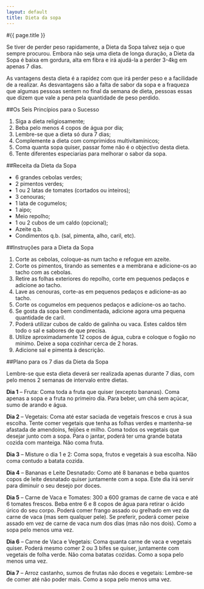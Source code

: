 ```yaml
---
layout: default
title: Dieta da sopa
---
```


#{{ page.title }}

Se tiver de perder peso rapidamente, a Dieta da Sopa talvez seja o que sempre procurou.
Embora não seja uma dieta de longa duração, a Dieta da Sopa é baixa em gordura, alta em fibra e irá ajudá-la a perder 3-4kg em apenas 7 dias.

As vantagens desta dieta é a rapidez com que irá perder peso e a facilidade de a realizar.
As desvantagens são a falta de sabor da sopa e a fraqueza que algumas pessoas sentem no final da semana de dieta, pessoas essas que dizem que vale a pena pela quantidade de peso perdido.

##Os Seis Princípios para o Sucesso

1. Siga a dieta religiosamente;
2. Beba pelo menos 4 copos de água por dia;
3. Lembre-se que a dieta só dura 7 dias;
4. Complemente a dieta com comprimidos multivitamínicos;
5. Coma quanta sopa quiser, passar fome não é o objectivo desta dieta.
6. Tente diferentes especiarias para melhorar o sabor da sopa.

##Receita da Dieta da Sopa

* 6 grandes cebolas verdes;
* 2 pimentos verdes;
* 1 ou 2 latas de tomates (cortados ou inteiros);
* 3 cenouras;
* 1 lata de cogumelos;
* 1 aipo;
* Meio repolho;
* 1 ou 2 cubos de um caldo (opcional);
* Azeite q.b.
* Condimentos q.b. (sal, pimenta, alho, caril, etc).

##Instruções para a Dieta da Sopa

1. Corte as cebolas, coloque-as num tacho e refogue em azeite.
2. Corte os pimentos, tirando as sementes e a membrana e adicione-os ao tacho com as cebolas.
3. Retire as folhas exteriores do repolho, corte em pequenos pedaços e adicione ao tacho.
4. Lave as cenouras, corte-as em pequenos pedaços e adicione-as ao tacho.
5. Corte os cogumelos em pequenos pedaços e adicione-os ao tacho.
6. Se gosta da sopa bem condimentada, adicione agora uma pequena quantidade de caril.
7. Poderá utilizar cubos de caldo de galinha ou vaca. Estes caldos têm todo o sal e sabores de que precisa.
8. Utilize aproximadamente 12 copos de água, cubra e coloque o fogão no mínimo. Deixe a sopa cozinhar cerca de 2 horas.
9. Adicione sal e pimenta à descrição.

##Plano para os 7 dias da Dieta da Sopa

Lembre-se que esta dieta deverá ser realizada apenas durante 7 dias, com pelo menos 2 semanas de intervalo entre dietas.

__Dia 1__ – Fruta: Coma toda a fruta que quiser (excepto bananas). Coma apenas a sopa e a fruta no primeiro dia. Para beber, um chá sem açúcar, sumo de arando e água.

__Dia 2__ – Vegetais: Coma até estar saciada de vegetais frescos e crus à sua escolha. Tente comer vegetais que tenha as folhas verdes e mantenha-se afastada de amendoins, feijões e milho. Coma todos os vegetais que desejar junto com a sopa. Para o jantar, poderá ter uma grande batata cozida com manteiga. Não coma fruta.

__Dia 3__ – Misture o dia 1 e 2: Coma sopa, frutos e vegetais à sua escolha. Não coma contudo a batata cozida.

__Dia 4__ – Bananas e Leite Desnatado: Como até 8 bananas e beba quantos copos de leite desnatado quiser juntamente com a sopa. Este dia irá servir para diminuir o seu desejo por doces.

__Dia 5__ – Carne de Vaca e Tomates: 300 a 600 gramas de carne de vaca e até 6 tomates frescos. Beba entre 6 e 8 copos de água para retirar o ácido úrico do seu corpo. Poderá comer frango assado ou grelhado em vez da carne de vaca (mas sem qualquer pele). Se preferir, poderá comer peixe assado em vez de carne de vaca num dos dias (mas não nos dois). Como a sopa pelo menos uma vez.

__Dia 6__ – Carne de Vaca e Vegetais: Coma quanta carne de vaca e vegetais quiser. Poderá mesmo comer 2 ou 3 bifes se quiser, juntamente com vegetais de folha verde. Não coma batatas cozidas. Como a sopa pelo menos uma vez.

__Dia 7__ – Arroz castanho, sumos de frutas não doces e vegetais: Lembre-se de comer até não poder mais. Como a sopa pelo menos uma vez.